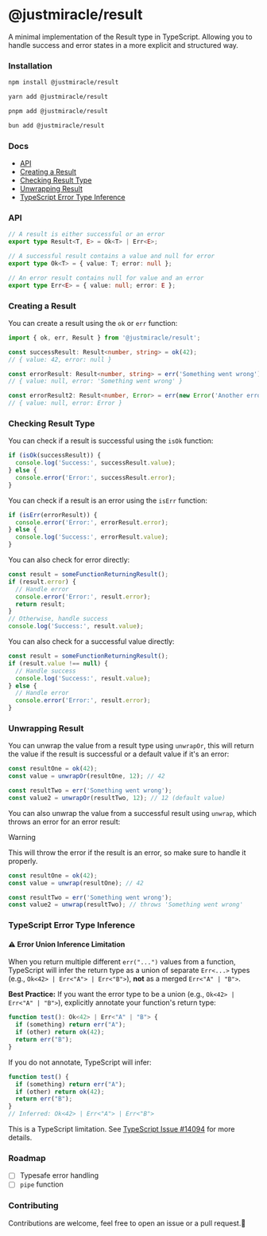 # @justmiracle/result

A minimal implementation of the Result type in TypeScript. Allowing you to handle success and error states in a more explicit and structured way.

### Installation

```bash
npm install @justmiracle/result

yarn add @justmiracle/result

pnpm add @justmiracle/result

bun add @justmiracle/result
```

### Docs

- [API](#api)
- [Creating a Result](#creating-a-result)
- [Checking Result Type](#checking-result-type)
- [Unwrapping Result](#unwrapping-result)
- [TypeScript Error Type Inference](#typescript-error-type-inference)

### API

```ts
// A result is either successful or an error
export type Result<T, E> = Ok<T> | Err<E>;

// A successful result contains a value and null for error
export type Ok<T> = { value: T; error: null };

// An error result contains null for value and an error
export type Err<E> = { value: null; error: E };
```

### Creating a Result

You can create a result using the `ok` or `err` function:

```typescript
import { ok, err, Result } from '@justmiracle/result';

const successResult: Result<number, string> = ok(42);
// { value: 42, error: null }

const errorResult: Result<number, string> = err('Something went wrong');
// { value: null, error: 'Something went wrong' }

const errorResult2: Result<number, Error> = err(new Error('Another error'));
// { value: null, error: Error }
```

### Checking Result Type

You can check if a result is successful using the `isOk` function:

```typescript
if (isOk(successResult)) {
  console.log('Success:', successResult.value);
} else {
  console.error('Error:', successResult.error);
}
```

You can check if a result is an error using the `isErr` function:

```typescript
if (isErr(errorResult)) {
  console.error('Error:', errorResult.error);
} else {
  console.log('Success:', errorResult.value);
}
```

You can also check for error directly:

```typescript
const result = someFunctionReturningResult();
if (result.error) {
  // Handle error
  console.error('Error:', result.error);
  return result;
}
// Otherwise, handle success
console.log('Success:', result.value);
```

You can also check for a successful value directly:

```typescript
const result = someFunctionReturningResult();
if (result.value !== null) {
  // Handle success
  console.log('Success:', result.value);
} else {
  // Handle error
  console.error('Error:', result.error);
}
```

### Unwrapping Result

You can unwrap the value from a result type using `unwrapOr`, this will return the value if the result is successful or a default value if it's an error:

```typescript
const resultOne = ok(42);
const value = unwrapOr(resultOne, 12); // 42

const resultTwo = err('Something went wrong');
const value2 = unwrapOr(resultTwo, 12); // 12 (default value)
```

You can also unwrap the value from a successful result using `unwrap`, which throws an error for an error result:

> [!WARNING]
> This will throw the error if the result is an error, so make sure to handle it properly.

```typescript
const resultOne = ok(42);
const value = unwrap(resultOne); // 42

const resultTwo = err('Something went wrong');
const value2 = unwrap(resultTwo); // throws 'Something went wrong'
```

### TypeScript Error Type Inference

#### ⚠️ Error Union Inference Limitation

When you return multiple different `err("...")` values from a function, TypeScript will infer the return type as a union of separate `Err<...>` types (e.g., `Ok<42> | Err<"A"> | Err<"B">`), **not** as a merged `Err<"A" | "B">`.

**Best Practice:**
If you want the error type to be a union (e.g., `Ok<42> | Err<"A" | "B">`), explicitly annotate your function's return type:

```typescript
function test(): Ok<42> | Err<"A" | "B"> {
  if (something) return err("A");
  if (other) return ok(42);
  return err("B");
}
```

If you do not annotate, TypeScript will infer:
```typescript
function test() {
  if (something) return err("A");
  if (other) return ok(42);
  return err("B");
}
// Inferred: Ok<42> | Err<"A"> | Err<"B">
```

This is a TypeScript limitation. See [TypeScript Issue #14094](https://github.com/microsoft/TypeScript/issues/14094) for more details.

### Roadmap

- [ ] Typesafe error handling
- [ ] `pipe` function

### Contributing

Contributions are welcome, feel free to open an issue or a pull request.🌰

